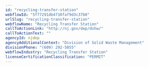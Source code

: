 ```yaml
---
id: "recycling-transfer-station"
webflowId: "5f77291db4710faf9d3c37b0"
urlSlug: "recycling-transfer-station"
webflowName: "Recycling Transfer Station"
callToActionLink: "http://nj.gov/dep/dshw/"
callToActionText: ""
agencyId: njdep
agencyAdditionalContext: "Division of Solid Waste Management"
divisionPhone: "(609) 292-5855"
webflowIndustry: "Recycling Transfer Station"
licenseCertificationClassification: "PERMIT"
---
```

